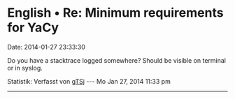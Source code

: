 English • Re: Minimum requirements for YaCy
===========================================

Date: 2014-01-27 23:33:30

Do you have a stacktrace logged somewhere? Should be visible on terminal
or in syslog.

Statistik: Verfasst von
[gTSj](http://forum.yacy-websuche.de/memberlist.php?mode=viewprofile&u=9351)
--- Mo Jan 27, 2014 11:33 pm

------------------------------------------------------------------------
